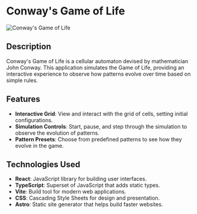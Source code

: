 # Conway's Game of Life

![Conway's Game of Life]('/img/conwaysgame.png)

## Description
Conway's Game of Life is a cellular automaton devised by mathematician John Conway. This application simulates the Game of Life, providing an interactive experience to observe how patterns evolve over time based on simple rules. 

## Features
- **Interactive Grid**: View and interact with the grid of cells, setting initial configurations.
- **Simulation Controls**: Start, pause, and step through the simulation to observe the evolution of patterns.
- **Pattern Presets**: Choose from predefined patterns to see how they evolve in the game.

## Technologies Used
- **React**: JavaScript library for building user interfaces.
- **TypeScript**: Superset of JavaScript that adds static types.
- **Vite**: Build tool for modern web applications.
- **CSS**: Cascading Style Sheets for design and presentation.
- **Astro**: Static site generator that helps build faster websites.
